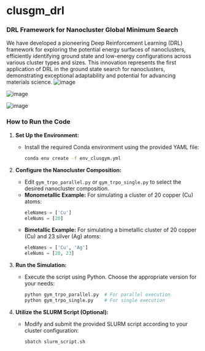 # clusgm_drl
### DRL Framework for Nanocluster Global Minimum Search 
We have developed a pioneering Deep Reinforcement Learning (DRL) framework for exploring the potential energy surfaces of nanoclusters, efficiently identifying ground state and low-energy configurations across various cluster types and sizes. This innovation represents the first application of DRL in the ground state search for nanoclusters, demonstrating exceptional adaptability and potential for advancing materials science.
![image](https://github.com/rajeshkochi444/clusgm_drl/assets/40799655/2c36f8c9-1287-42b7-9f38-86041bba9f46)

![image](https://github.com/rajeshkochi444/clusgm_drl/assets/40799655/0547a99e-ad53-4427-be5d-3a10084148a3)

![image](https://github.com/rajeshkochi444/clusgm_drl/assets/40799655/073b9e61-9ab2-4308-8e0c-f646a9a4f5de)

### How to Run the Code

1. **Set Up the Environment:**
   - Install the required Conda environment using the provided YAML file:
     ```bash
     conda env create -f env_clusgym.yml
     ```

2. **Configure the Nanocluster Composition:**
   - Edit `gym_trpo_parallel.py` or `gym_trpo_single.py` to select the desired nanocluster composition.
   - **Monometallic Example:** For simulating a cluster of 20 copper (Cu) atoms:
     ```python
     eleNames = ['Cu']
     eleNums = [20]
     ```
   - **Bimetallic Example:** For simulating a bimetallic cluster of 20 copper (Cu) and 23 silver (Ag) atoms:
     ```python
     eleNames = ['Cu', 'Ag']
     eleNums = [20, 23]
     ```

3. **Run the Simulation:**
   - Execute the script using Python. Choose the appropriate version for your needs:
     ```bash
     python gym_trpo_parallel.py  # For parallel execution
     python gym_trpo_single.py    # For single execution
     ```

4. **Utilize the SLURM Script (Optional):**
   - Modify and submit the provided SLURM script according to your cluster configuration:
     ```bash
     sbatch slurm_script.sh
     ```
